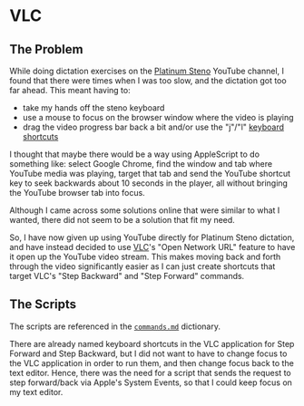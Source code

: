 # VLC

## The Problem

While doing dictation exercises on the [Platinum Steno][] YouTube channel, I
found that there were times when I was too slow, and the dictation got too far
ahead. This meant having to:

- take my hands off the steno keyboard
- use a mouse to focus on the browser window where the video is playing
- drag the video progress bar back a bit and/or use the "j"/"l"
  [keyboard shortcuts][Keyboard shortcuts for YouTube]

I thought that maybe there would be a way using AppleScript to do something
like: select Google Chrome, find the window and tab where YouTube media was
playing, target that tab and send the YouTube shortcut key to seek backwards
about 10 seconds in the player, all without bringing the YouTube browser tab
into focus.

Although I came across some solutions online that were similar to what I wanted,
there did not seem to be a solution that fit my need.

So, I have now given up using YouTube directly for Platinum Steno dictation, and
have instead decided to use [VLC][]'s "Open Network URL" feature to have it open
up the YouTube video stream. This makes moving back and forth through the
video significantly easier as I can just create shortcuts that target VLC's
"Step Backward" and "Step Forward" commands.

## The Scripts

The scripts are referenced in the [`commands.md`][] dictionary.

There are already named keyboard shortcuts in the VLC application for Step
Forward and Step Backward, but I did not want to have to change focus to
the VLC application in order to run them, and then change focus back to the text
editor. Hence, there was the need for a script that sends the request to step
forward/back via Apple's System Events, so that I could keep focus on my text
editor.

[AppleScript]: https://en.wikipedia.org/wiki/AppleScript
[`commands.md`]: ../../dictionaries/commands.md#vlc
[Keyboard shortcuts for YouTube]: https://support.google.com/youtube/answer/7631406?hl=en
[Platinum Steno]: https://www.youtube.com/channel/UC-bfgyMjBdFuzhuL4Ff6XqA
[VLC]: https://www.videolan.org/vlc/
